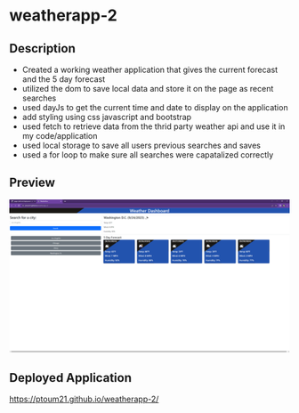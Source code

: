 # weatherapp-2

## Description

- Created a working weather application that gives the current forecast and the 5 day forecast
- utilized the dom to save local data and store it on the page as recent searches
- used dayJs to get the current time and date to display on the application
- add styling using css  javascript and bootstrap
- used fetch to retrieve data from the thrid party weather api and use it in my code/application
- used local storage to save all users previous searches and saves
- used a for loop to make sure all searches were capatalized correctly

## Preview
![ScreenShot of working application](<Assets/photos-images/WeatherNow - Google Chrome 9_24_2023 4_40_58 PM.png>)

## Deployed Application
https://ptoum21.github.io/weatherapp-2/

